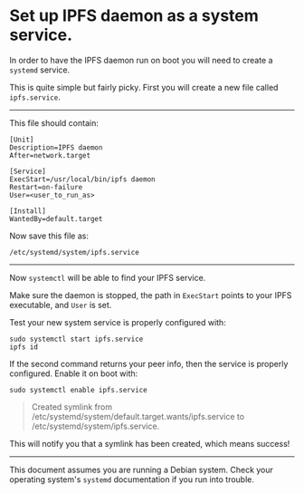 # Set up IPFS daemon as a system service.  

In order to have the IPFS daemon run on boot you will need to create a ```systemd``` service.  

This is quite simple but fairly picky. First you will create a new file called ```ipfs.service```.  

----
This file should contain:  

    [Unit]  
    Description=IPFS daemon  
    After=network.target  
    
    [Service]  
    ExecStart=/usr/local/bin/ipfs daemon  
    Restart=on-failure  
    User=<user_to_run_as>  
    
    [Install]  
    WantedBy=default.target  
    
Now save this file as:  

   ```/etc/systemd/system/ipfs.service```

----
Now ```systemctl``` will be able to find your IPFS service.  

Make sure the daemon is stopped, the path in ```ExecStart``` points to your IPFS executable, and ```User``` is set.  

Test your new system service is properly configured with:  

```sudo systemctl start ipfs.service```  
```ipfs id```  

If the second command returns your peer info, then the service is properly configured. Enable it on boot with:  

```sudo systemctl enable ipfs.service```  

> Created symlink from /etc/systemd/system/default.target.wants/ipfs.service to /etc/systemd/system/ipfs.service.

This will notify you that a symlink has been created, which means success!  

----

This document assumes you are running a Debian system. Check your operating system's ```systemd``` documentation if 
you run into trouble.  

